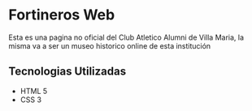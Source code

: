 <h1>Fortineros Web</h1>
<p>Esta es una pagina no oficial del Club Atletico Alumni de Villa Maria, la misma va a ser un museo historico online de esta institución</p>

<h2>Tecnologias Utilizadas</h2>
<ul>
    <li>HTML 5</li>
    <li>CSS 3</li>
</ul>

